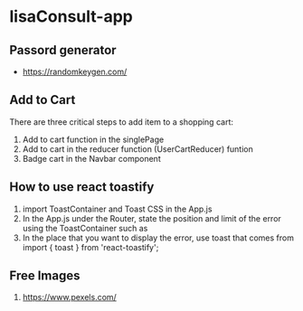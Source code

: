 # lisaConsult-app

## Passord generator

- https://randomkeygen.com/

## Add to Cart

There are three critical steps to add item to a shopping cart:

1. Add to cart function in the singlePage
2. Add to cart in the reducer function (UserCartReducer) funtion
3. Badge cart in the Navbar component

## How to use react toastify

1. import ToastContainer and Toast CSS in the App.js
2. In the App.js under the Router, state the position and limit of the error using the ToastContainer such as <ToastContainer position="bottom-center" limit={1} />
3. In the place that you want to display the error, use toast that comes from import { toast } from 'react-toastify';

## Free Images
1. https://www.pexels.com/ 
